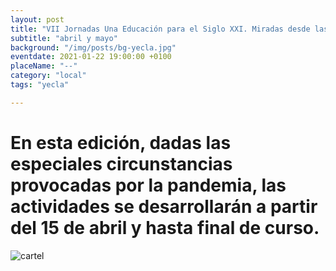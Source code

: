 ```yaml
---
layout: post
title: "VII Jornadas Una Educación para el Siglo XXI. Miradas desde las Ciencias y las Artes"
subtitle: "abril y mayo"
background: "/img/posts/bg-yecla.jpg"
eventdate: 2021-01-22 19:00:00 +0100
placeName: "--"
category: "local"
tags: "yecla"

---
```

# En esta edición, dadas las especiales circunstancias provocadas por la pandemia, las actividades se desarrollarán a partir del 15 de abril y hasta final de curso.  
![cartel](/img/posts/1campañapub.png)  
